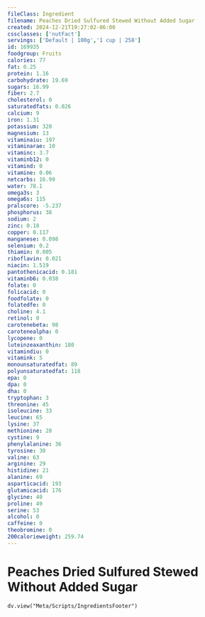```yaml
---
fileClass: Ingredient
filename: Peaches Dried Sulfured Stewed Without Added Sugar
created: 2024-12-21T19:27:02-06:00
cssclasses: ['nutFact']
servings: ['Default | 100g','1 cup | 258']
id: 169935
foodgroup: Fruits
calories: 77
fat: 0.25
protein: 1.16
carbohydrate: 19.69
sugars: 16.99
fiber: 2.7
cholesterol: 0
saturatedfats: 0.026
calcium: 9
iron: 1.31
potassium: 320
magnesium: 13
vitaminaiu: 197
vitaminarae: 10
vitaminc: 3.7
vitaminb12: 0
vitamind: 0
vitamine: 0.06
netcarbs: 16.99
water: 78.1
omega3s: 3
omega6s: 115
pralscore: -5.237
phosphorus: 38
sodium: 2
zinc: 0.18
copper: 0.117
manganese: 0.098
selenium: 0.2
thiamin: 0.005
riboflavin: 0.021
niacin: 1.519
pantothenicacid: 0.181
vitaminb6: 0.038
folate: 0
folicacid: 0
foodfolate: 0
folatedfe: 0
choline: 4.1
retinol: 0
carotenebeta: 98
carotenealpha: 0
lycopene: 0
luteinzeaxanthin: 180
vitamindiu: 0
vitamink: 5
monounsaturatedfat: 89
polyunsaturatedfat: 118
epa: 0
dpa: 0
dha: 0
tryptophan: 3
threonine: 45
isoleucine: 33
leucine: 65
lysine: 37
methionine: 28
cystine: 9
phenylalanine: 36
tyrosine: 30
valine: 63
arginine: 29
histidine: 21
alanine: 69
asparticacid: 193
glutamicacid: 176
glycine: 40
proline: 49
serine: 53
alcohol: 0
caffeine: 0
theobromine: 0
200calorieweight: 259.74
---
```


# Peaches Dried Sulfured Stewed Without Added Sugar

```dataviewjs
dv.view("Meta/Scripts/IngredientsFooter")
```